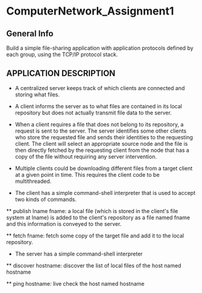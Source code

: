 ﻿# ComputerNetwork_Assignment1
 
## General Info

Build a simple file-sharing application with application protocols defined by each group, using the TCP/IP protocol stack.

## APPLICATION DESCRIPTION

* A centralized server keeps track of which clients are connected and storing what files.

* A client informs the server as to what files are contained in its local repository but does not actually transmit file data to the server.

* When a client requires a file that does not belong to its repository, a request is sent to the server. The server identifies some other clients who store the requested file and sends their identities to the requesting client. The client will select an appropriate source node and the file is then directly fetched by the requesting client from the node that has a copy of the file without requiring any server intervention.

* Multiple clients could be downloading different files from a target client at a given point in time. This requires the client code to be multithreaded.

* The client has a simple command-shell interpreter that is used to accept two kinds of commands.

** publish lname fname: a local file (which is stored in the client's file system at lname) is added to the client's repository as a file named fname and this information is conveyed to the server.

** fetch fname: fetch some copy of the target file and add it to the local repository.

* The server has a simple command-shell interpreter

** discover hostname: discover the list of local files of the host named hostname

** ping hostname: live check the host named hostname

